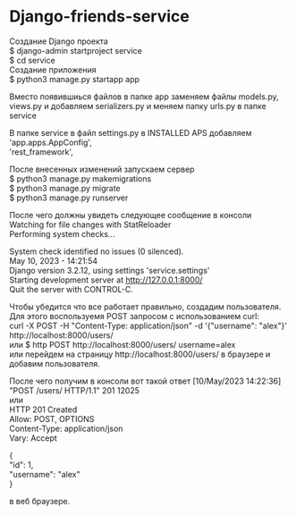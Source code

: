 # Django-friends-service

Создание Django проекта  
$ django-admin startproject service   
$ cd service   
Создание приложения    
$ python3 manage.py startapp app

Вместо появившиься файлов в папке app заменяем файлы models.py, views.py и добавляем serializers.py и меняем папку urls.py в папке service

В папке service в файл settings.py в INSTALLED APS добавляем   
'app.apps.AppConfig',  
'rest_framework',  

После внесенных изменений запускаем сервер  
$ python3 manage.py makemigrations  
$ python3 manage.py migrate  
$ python3 manage.py runserver  

После чего должны увидеть следующее сообщение в консоли  
Watching for file changes with StatReloader  
Performing system checks...  
  
System check identified no issues (0 silenced).  
May 10, 2023 - 14:21:54  
Django version 3.2.12, using settings 'service.settings'  
Starting development server at http://127.0.0.1:8000/  
Quit the server with CONTROL-C.  
  
Чтобы убедится что все работает правильно, создадим пользователя.  
Для этого воспользуемя POST запросом с использованием curl:  
curl -X POST -H "Content-Type: application/json" -d '{"username": "alex"}' http://localhost:8000/users/  
или $ http POST http://localhost:8000/users/ username=alex  
или перейдем на страницу http://localhost:8000/users/ в браузере и добавим пользователя.  
  
После чего получим в консоли вот такой ответ [10/May/2023 14:22:36] "POST /users/ HTTP/1.1" 201 12025  
или   
HTTP 201 Created  
Allow: POST, OPTIONS  
Content-Type: application/json  
Vary: Accept  
  
{  
"id": 1,  
"username": "alex"  
}  
  
в веб браузере.  

